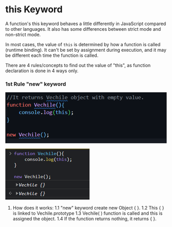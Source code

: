 # this Keyword

 A function's this keyword behaves a little differently in JavaScript compared to other languages. It also has some differences between strict mode and non-strict mode.

In most cases, the value of `this` is determined by how a function is called (runtime binding). It can't be set by assignment during execution, and it may be different each time the function is called.

There are 4 rules/concepts to find out the value of "this", as function declaration is done in 4 ways only.


### 1st Rule "new" keyword

![1687592927638](image/this_concept/1687592927638.png)

![1687592961568](image/this_concept/1687592961568.png)

1. How does it works:
   1.1 "new" keyword create new Object { }.
   1.2 This { } is linked to Vechile.prototype
   1.3  Vechile( ) function is called and this is assigned the object.
   1.4 If the function returns nothing, it returns { }.

